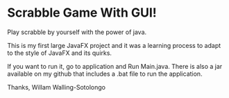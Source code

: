 # Scrabble Game With GUI!
Play scrabble by yourself with the power of java.

This is my first large JavaFX project and it was a learning process to adapt to the style of JavaFX and its quirks.

If you want to run it, go to application and Run Main.java. There is also a jar available on my github that includes a .bat file to run the application.

Thanks,
  Willam Walling-Sotolongo
